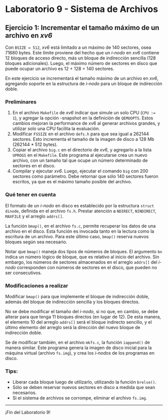 # Laboratorio 9 - Sistema de Archivos

## Ejercicio 1: Incrementar el tamaño máximo de un archivo en _xv6_
Con `BSIZE = 512`, _xv6_ está limitado a un máximo de 140 sectores, osea 71680 bytes. Este límite proviene del hecho que un _i-nodo_ en _xv6_ contiene 12 bloques de acceso directo, más un bloque de indirección sencilla (128 bloques adicionales). Luego, el máximo número de sectores en disco que puede ocupar un archivo es 12 + 128 = 140 sectores.

En este ejercicio se incrementará el tamaño máximo de un archivo en _xv6_, agregando soporte en la estructura de _i-nodo_ para un bloque de indirección doble.

### Preliminares
1. En el archivo `Makefile` de _xv6_ indicar que simule un solo CPU (`CPU := 1`), y agregar la opción -snapshot en la definición de `QEMUOPTS`. Estos cambios mejoran la performance de xv6 al generar archivos grandes, y utilizar solo una CPU facilita la evaluación.
2. Modificar `FSSIZE` en el archivo `defs.h` para que sea igual a 262144 sectores. Esto incrementa el tamaño de la imagen de disco a 128 Mb (262144 * 512 bytes).
3. Copiar el archivo `big.c` en el directorio de _xv6_, y agregarlo a la lista `UPROGS` en el `Makefile`. Este programa al ejecutarse crea un nuevo archivo, con un tamaño tal que ocupe un número determinado de sectores en el disco.
4. Compilar y ejecutar _xv6_. Luego, ejecutar el comando `big` con 200 sectores como parámetro. Debe retornar que sólo 140 sectores fueron escritos, ya que es el máximo tamaño posible del archivo.

### Qué tener en cuenta
El formato de un _i-nodo_ en disco es establecido por la estructura `struct dinode`, definida en el archivo `fs.h`. Prestar atención a `NDIRECT`, `NINDIRECT`, `MAXFILE` y el arreglo `addrs[]`.

La función `bmap()`, en el archivo `fs.c`, permite recuperar los datos de una archivo en el disco. Esta función es invocada tanto en la lectura como la escritura de un archivo. Para este último caso, `bmap()` reserva nuevos bloques según sea necesario.

Notar que `bmap()` maneja dos tipos de números de bloques. El argumento `bn` indica un número lógico de bloque, que es relativo al inicio del archivo. Sin embargo, los números de sectores almacenados en el arreglo `addrs[]` del _i-nodo_ corresponden con números de sectores en el disco, que pueden no ser consecutivos.

### Modificaciones a realizar
Modificar `bmap()` para que implemente el bloque de indirección doble, además del bloque de indirección sencilla y los bloques directos. 

No se debe modificar el tamaño del _i-nodo_, si no que, en cambio, se debe alterar para que tenga 11 bloques directos (en lugar de 12). De esta manera, el elemento 10 del arreglo `addrs[]` será el bloque indirecto sencillo, y el último elemento del arreglo será la dirección del nuevo bloque de indirección doble. 

Se de modificar también, en el archivo `mkfs.c`, la función `iappend()` de manera similar. Este programa genera la imagen de disco inicial para la máquina virtual (archivo `fs.img`), y crea los _i-nodos_ de los programas en disco.

### Tips:
- Liberar cada bloque luego de utilizarlo, utilizando la función `brelse()`.
- Sólo se deben reservar nuevos sectores en disco a medida que sean necesarios.
- Si el sistema de archivos se corrompe, eliminar el archivo `fs.img`.

---

¡Fín del Laboratorio 9!
